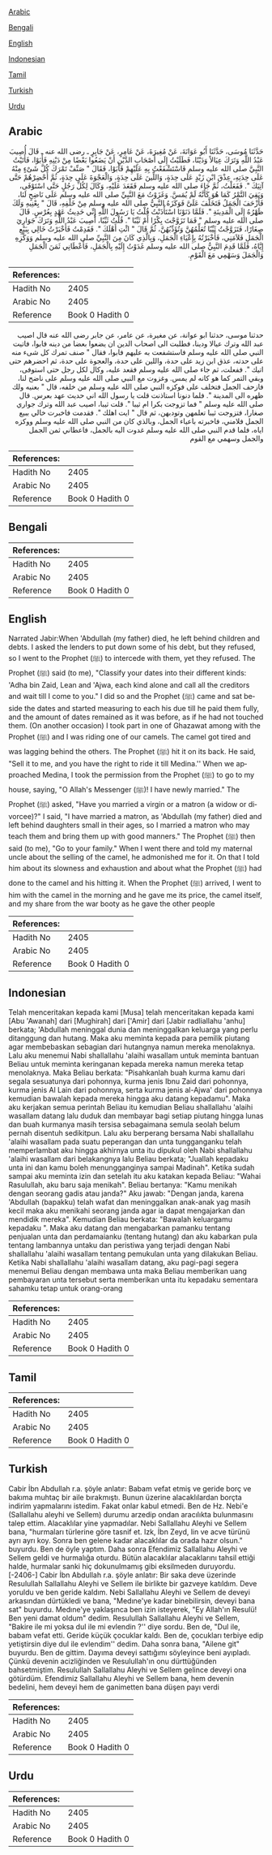 [Arabic](#arabic)

[Bengali](#bengali)

[English](#english)

[Indonesian](#indonesian)

[Tamil](#tamil)

[Turkish](#turkish)

[Urdu](#urdu)

## Arabic


<div dir="rtl" lang="ar" style={{fontSize:'larger',backgroundColor:'#f8f9fa',padding:20}}>
حَدَّثَنَا مُوسَى، حَدَّثَنَا أَبُو عَوَانَةَ، عَنْ مُغِيرَةَ، عَنْ عَامِرٍ، عَنْ جَابِرٍ ـ رضى الله عنه ـ قَالَ أُصِيبَ عَبْدُ اللَّهِ وَتَرَكَ عِيَالاً وَدَيْنًا، فَطَلَبْتُ إِلَى أَصْحَابِ الدَّيْنِ أَنْ يَضَعُوا بَعْضًا مِنْ دَيْنِهِ فَأَبَوْا، فَأَتَيْتُ النَّبِيَّ صلى الله عليه وسلم فَاسْتَشْفَعْتُ بِهِ عَلَيْهِمْ فَأَبَوْا، فَقَالَ ‏"‏ صَنِّفْ تَمْرَكَ كُلَّ شَىْءٍ مِنْهُ عَلَى حِدَتِهِ، عِذْقَ ابْنِ زَيْدٍ عَلَى حِدَةٍ، وَاللِّينَ عَلَى حِدَةٍ، وَالْعَجْوَةَ عَلَى حِدَةٍ، ثُمَّ أَحْضِرْهُمْ حَتَّى آتِيَكَ ‏"‏‏.‏ فَفَعَلْتُ، ثُمَّ جَاءَ صلى الله عليه وسلم فَقَعَدَ عَلَيْهِ، وَكَالَ لِكُلِّ رَجُلٍ حَتَّى اسْتَوْفَى، وَبَقِيَ التَّمْرُ كَمَا هُوَ كَأَنَّهُ لَمْ يُمَسَّ‏.‏ وَغَزَوْتُ مَعَ النَّبِيِّ صلى الله عليه وسلم عَلَى نَاضِحٍ لَنَا، فَأَزْحَفَ الْجَمَلُ فَتَخَلَّفَ عَلَىَّ فَوَكَزَهُ النَّبِيُّ صلى الله عليه وسلم مِنْ خَلْفِهِ، قَالَ ‏"‏ بِعْنِيهِ وَلَكَ ظَهْرُهُ إِلَى الْمَدِينَةِ ‏"‏‏.‏ فَلَمَّا دَنَوْنَا اسْتَأْذَنْتُ قُلْتُ يَا رَسُولَ اللَّهِ إِنِّي حَدِيثُ عَهْدٍ بِعُرْسٍ‏.‏ قَالَ صلى الله عليه وسلم ‏"‏ فَمَا تَزَوَّجْتَ بِكْرًا أَمْ ثَيِّبًا ‏"‏‏.‏ قُلْتُ ثَيِّبًا، أُصِيبَ عَبْدُ اللَّهِ وَتَرَكَ جَوَارِيَ صِغَارًا، فَتَزَوَّجْتُ ثَيِّبًا تُعَلِّمُهُنَّ وَتُؤَدِّبُهُنَّ، ثُمَّ قَالَ ‏"‏ ائْتِ أَهْلَكَ ‏"‏‏.‏ فَقَدِمْتُ فَأَخْبَرْتُ خَالِي بِبَيْعِ الْجَمَلِ فَلاَمَنِي، فَأَخْبَرْتُهُ بِإِعْيَاءِ الْجَمَلِ، وَبِالَّذِي كَانَ مِنَ النَّبِيِّ صلى الله عليه وسلم وَوَكْزِهِ إِيَّاهُ، فَلَمَّا قَدِمَ النَّبِيُّ صلى الله عليه وسلم غَدَوْتُ إِلَيْهِ بِالْجَمَلِ، فَأَعْطَانِي ثَمَنَ الْجَمَلِ وَالْجَمَلَ وَسَهْمِي مَعَ الْقَوْمِ‏.‏
</div>
<div style={{backgroundColor:'#f8f9fa',padding:20, marginBottom: 10}}><table> <thead> <tr> <th>References:</th> <th></th> </tr> </thead> <tbody><tr><td>Hadith No</td><td>2405</td></tr><tr><td>Arabic No</td><td>2405</td></tr><tr><td>Reference</td><td>Book 0 Hadith 0</td></tr></tbody></table></div>


<div dir="rtl" lang="ar" style={{fontSize:'larger',backgroundColor:'#f8f9fa',padding:20}}>
حدثنا موسى، حدثنا ابو عوانة، عن مغيرة، عن عامر، عن جابر رضى الله عنه قال اصيب عبد الله وترك عيالا ودينا، فطلبت الى اصحاب الدين ان يضعوا بعضا من دينه فابوا، فاتيت النبي صلى الله عليه وسلم فاستشفعت به عليهم فابوا، فقال " صنف تمرك كل شىء منه على حدته، عذق ابن زيد على حدة، واللين على حدة، والعجوة على حدة، ثم احضرهم حتى اتيك ". ففعلت، ثم جاء صلى الله عليه وسلم فقعد عليه، وكال لكل رجل حتى استوفى، وبقي التمر كما هو كانه لم يمس. وغزوت مع النبي صلى الله عليه وسلم على ناضح لنا، فازحف الجمل فتخلف على فوكزه النبي صلى الله عليه وسلم من خلفه، قال " بعنيه ولك ظهره الى المدينة ". فلما دنونا استاذنت قلت يا رسول الله اني حديث عهد بعرس. قال صلى الله عليه وسلم " فما تزوجت بكرا ام ثيبا ". قلت ثيبا، اصيب عبد الله وترك جواري صغارا، فتزوجت ثيبا تعلمهن وتودبهن، ثم قال " ايت اهلك ". فقدمت فاخبرت خالي ببيع الجمل فلامني، فاخبرته باعياء الجمل، وبالذي كان من النبي صلى الله عليه وسلم ووكزه اياه، فلما قدم النبي صلى الله عليه وسلم غدوت اليه بالجمل، فاعطاني ثمن الجمل والجمل وسهمي مع القوم
</div>
<div style={{backgroundColor:'#f8f9fa',padding:20, marginBottom: 10}}><table> <thead> <tr> <th>References:</th> <th></th> </tr> </thead> <tbody><tr><td>Hadith No</td><td>2405</td></tr><tr><td>Arabic No</td><td>2405</td></tr><tr><td>Reference</td><td>Book 0 Hadith 0</td></tr></tbody></table></div>

## Bengali


<div dir="ltr" lang="bn" style={{fontSize:'larger',backgroundColor:'#f8f9fa',padding:20}}>

</div>
<div style={{backgroundColor:'#f8f9fa',padding:20, marginBottom: 10}}><table> <thead> <tr> <th>References:</th> <th></th> </tr> </thead> <tbody><tr><td>Hadith No</td><td>2405</td></tr><tr><td>Arabic No</td><td>2405</td></tr><tr><td>Reference</td><td>Book 0 Hadith 0</td></tr></tbody></table></div>

## English


<div dir="ltr" lang="en" style={{fontSize:'larger',backgroundColor:'#f8f9fa',padding:20}}>
Narrated Jabir:When 'Abdullah (my father) died, he left behind children and debts. I asked the lenders to put down some of his debt, but they refused, so I went to the Prophet (ﷺ) to intercede with them, yet they refused. The Prophet (ﷺ) said (to me), "Classify your dates into their different kinds: 'Adha bin Zaid, Lean and 'Ajwa, each kind alone and call all the creditors and wait till I come to you." I did so and the Prophet (ﷺ) came and sat beside the dates and started measuring to each his due till he paid them fully, and the amount of dates remained as it was before, as if he had not touched them. (On another occasion) I took part in one of Ghazawat among with the Prophet (ﷺ) and I was riding one of our camels. The camel got tired and was lagging behind the others. The Prophet (ﷺ) hit it on its back. He said, "Sell it to me, and you have the right to ride it till Medina.'' When we approached Medina, I took the permission from the Prophet (ﷺ) to go to my house, saying, "O Allah's Messenger (ﷺ)! I have newly married." The Prophet (ﷺ) asked, "Have you married a virgin or a matron (a widow or divorcee)?" I said, "I have married a matron, as 'Abdullah (my father) died and left behind daughters small in their ages, so I married a matron who may teach them and bring them up with good manners." The Prophet (ﷺ) then said (to me), "Go to your family." When I went there and told my maternal uncle about the selling of the camel, he admonished me for it. On that I told him about its slowness and exhaustion and about what the Prophet (ﷺ) had done to the camel and his hitting it. When the Prophet (ﷺ) arrived, I went to him with the camel in the morning and he gave me its price, the camel itself, and my share from the war booty as he gave the other people
</div>
<div style={{backgroundColor:'#f8f9fa',padding:20, marginBottom: 10}}><table> <thead> <tr> <th>References:</th> <th></th> </tr> </thead> <tbody><tr><td>Hadith No</td><td>2405</td></tr><tr><td>Arabic No</td><td>2405</td></tr><tr><td>Reference</td><td>Book 0 Hadith 0</td></tr></tbody></table></div>

## Indonesian


<div dir="ltr" lang="id" style={{fontSize:'larger',backgroundColor:'#f8f9fa',padding:20}}>
Telah menceritakan kepada kami [Musa] telah menceritakan kepada kami [Abu 'Awanah] dari [Mughirah] dari ['Amir] dari [Jabir radliallahu 'anhu] berkata; 'Abdullah meninggal dunia dan meninggalkan keluarga yang perlu ditanggung dan hutang. Maka aku meminta kepada para pemilik piutang agar membebaskan sebagian dari hutangnya namun mereka menolaknya. Lalu aku menemui Nabi shallallahu 'alaihi wasallam untuk meminta bantuan Beliau untuk meminta keringanan kepada mereka namun mereka tetap menolaknya. Maka Beliau berkata: "Pisahkanlah buah kurma kamu dari segala sesuatunya dari pohonnya, kurma jenis Ibnu Zaid dari pohonnya, kurma jenis Al Lain dari pohonnya, serta kurma jenis al-Ajwa' dari pohonnya kemudian bawalah kepada mereka hingga aku datang kepadamu". Maka aku kerjakan semua perintah Beliau itu kemudian Beliau shallallahu 'alaihi wasallam datang lalu duduk dan membayar bagi setiap piutang hingga lunas dan buah kurmanya masih tersisa sebagaimana semula seolah belum pernah disentuh sedikitpun. Lalu aku berperang bersama Nabi shallallahu 'alaihi wasallam pada suatu peperangan dan unta tungganganku telah memperlambat aku hingga akhirnya unta itu dipukul oleh Nabi shallallahu 'alaihi wasallam dari belakangnya lalu Beliau berkata; "Juallah kepadaku unta ini dan kamu boleh menungganginya sampai Madinah". Ketika sudah sampai aku meminta izin dan setelah itu aku katakan kepada Beliau: "Wahai Rasulullah, aku baru saja menikah". Beliau bertanya: "Kamu menikah dengan seorang gadis atau janda?" Aku jawab: "Dengan janda, karena 'Abdullah (bapakku) telah wafat dan meninggalkan anak-anak yag masih kecil maka aku menikahi seorang janda agar ia dapat mengajarkan dan mendidik mereka". Kemudian Beliau berkata: "Bawalah keluargamu kepadaku ". Maka aku datang dan mengabarkan pamanku tentang penjualan unta dan perdamaianku (tentang hutang) dan aku kabarkan pula tentang lambannya untaku dan peristiwa yang terjadi dengan Nabi shallallahu 'alaihi wasallam tentang pemukulan unta yang dilakukan Beliau. Ketika Nabi shallallahu 'alaihi wasallam datang, aku pagi-pagi segera menemui Beliau dengan membawa unta maka Beliau memberikan uang pembayaran unta tersebut serta memberikan unta itu kepadaku sementara sahamku tetap untuk orang-orang
</div>
<div style={{backgroundColor:'#f8f9fa',padding:20, marginBottom: 10}}><table> <thead> <tr> <th>References:</th> <th></th> </tr> </thead> <tbody><tr><td>Hadith No</td><td>2405</td></tr><tr><td>Arabic No</td><td>2405</td></tr><tr><td>Reference</td><td>Book 0 Hadith 0</td></tr></tbody></table></div>

## Tamil


<div dir="ltr" lang="ta" style={{fontSize:'larger',backgroundColor:'#f8f9fa',padding:20}}>

</div>
<div style={{backgroundColor:'#f8f9fa',padding:20, marginBottom: 10}}><table> <thead> <tr> <th>References:</th> <th></th> </tr> </thead> <tbody><tr><td>Hadith No</td><td>2405</td></tr><tr><td>Arabic No</td><td>2405</td></tr><tr><td>Reference</td><td>Book 0 Hadith 0</td></tr></tbody></table></div>

## Turkish


<div dir="ltr" lang="tr" style={{fontSize:'larger',backgroundColor:'#f8f9fa',padding:20}}>
Cabir İbn Abdullah r.a. şöyle anlatır: Babam vefat etmiş ve geride borç ve bakıma muhtaç bir aile bırakmıştı. Bunun üzerine alacaklılardan borçta indirim yapmalarını istedim. Fakat onlar kabul etmedi. Ben de Hz. Nebi'e (Sallallahu aleyhi ve Sellem) durumu arzedip ondan aracılıkta bulunmasını talep ettim. Alacaklılar yine yapmadılar. Nebi Sallallahu Aleyhi ve Sellem bana, "hurmaları türlerine göre tasnif et. Izk, İbn Zeyd, lin ve acve türünü ayrı ayrı koy. Sonra ben gelene kadar alacaklılar da orada hazır olsun." buyurdu. Ben de öyle yaptım. Daha sonra Efendimiz Sallallahu Aleyhi ve Sellem geldi ve hurmalığa oturdu. Bütün alacaklılar alacaklarını tahsil ettiği halde, hurmalar sanki hiç dokunulmamış gibi eksilmeden duruyordu. [-2406-] Cabir İbn Abdullah r.a. şöyle anlatır: Bir saka deve üzerinde Resulullah Sallallahu Aleyhi ve Sellem ile birlikte bir gazveye katıldım. Deve yoruldu ve ben geride kaldım. Nebi Sallallahu Aleyhi ve Sellem de deveyi arkasından dürtükledi ve bana, "Medıne'ye kadar binebilirsin, deveyi bana sat" buyurdu. Medıne'ye yaklaşınca ben izin isteyerek, "Ey Allah'ın Resulü! Ben yeni damat oldum" dedim. Resulullah Sallallahu Aleyhi ve Sellem, "Bakire ile mi yoksa dul ile mi evlendin ?'' diye sordu. Ben de, "Dul ile, babam vefat etti. Geride küçük çocuklar kaldı. Ben de, çocukları terbiye edip yetiştirsin diye dul ile evlendim'' dedim. Daha sonra bana, "Ailene git" buyurdu. Ben de gittim. Dayıma deveyi sattığımı söyleyince beni ayıpladı. Çünkü devenin acizliğinden ve Resulullah'ın onu dürttüğünden bahsetmiştim. Resulullah Sallallahu Aleyhi ve Sellem gelince deveyi ona götürdüm. Efendimiz Sallallahu Aleyhi ve Sellem bana, hem devenin bedelini, hem deveyi hem de ganimetten bana düşen payı verdi
</div>
<div style={{backgroundColor:'#f8f9fa',padding:20, marginBottom: 10}}><table> <thead> <tr> <th>References:</th> <th></th> </tr> </thead> <tbody><tr><td>Hadith No</td><td>2405</td></tr><tr><td>Arabic No</td><td>2405</td></tr><tr><td>Reference</td><td>Book 0 Hadith 0</td></tr></tbody></table></div>

## Urdu


<div dir="rtl" lang="ur" style={{fontSize:'larger',backgroundColor:'#f8f9fa',padding:20}}>

</div>
<div style={{backgroundColor:'#f8f9fa',padding:20, marginBottom: 10}}><table> <thead> <tr> <th>References:</th> <th></th> </tr> </thead> <tbody><tr><td>Hadith No</td><td>2405</td></tr><tr><td>Arabic No</td><td>2405</td></tr><tr><td>Reference</td><td>Book 0 Hadith 0</td></tr></tbody></table></div>